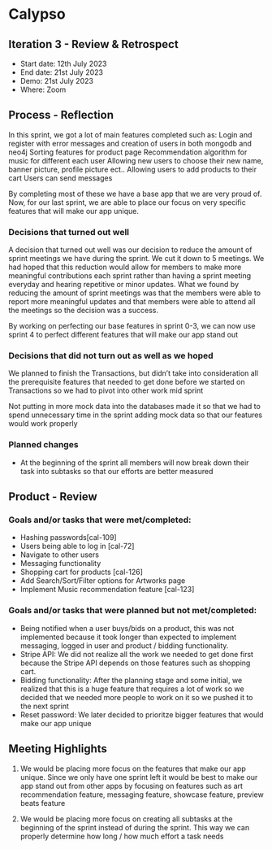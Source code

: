 # Calypso

## Iteration 3 - Review & Retrospect

 * Start date: 12th July 2023
 * End date: 21st July 2023
 * Demo: 21st July 2023
 * Where: Zoom

## Process - Reflection

In this sprint, we got a lot of main features completed such as:
Login and register with error messages and creation of users in both mongodb and neo4j
Sorting features for product page
Recommendation algorithm for music for different each user 
Allowing new users to choose their new name, banner picture, profile picture ect..
Allowing users to add products to their cart 
Users can send messages 

By completing most of these we have a base app that we are very proud of. Now, for our last sprint, we are able to place our focus on very specific features that will make our app unique. 

### Decisions that turned out well

A decision that turned out well was our decision to reduce the amount of sprint meetings we have during the sprint. We cut it down to 5 meetings. We had hoped that this reduction would allow for members to make more meaningful contributions each sprint rather than having a sprint meeting everyday and hearing repetitive or minor updates. What we found by reducing the amount of sprint meetings was that the members were able to report more meaningful updates and that members were able to attend all the meetings so the decision was a success.

By working on perfecting our base features in sprint 0-3, we can now use sprint 4 to perfect different features that will make our app stand out 

### Decisions that did not turn out as well as we hoped

We planned to finish the Transactions, but didn’t take into consideration all the prerequisite features that needed to get done before we started on Transactions so we had to pivot into other work mid sprint

Not putting in more mock data into the databases made it so that we had to spend unnecessary time in the sprint adding mock data so that our features would work properly


### Planned changes

- At the beginning of the sprint all members will now break down their task into subtasks so that our efforts are better measured

## Product - Review

### Goals and/or tasks that were met/completed:

- Hashing passwords[cal-109]
- Users being able to log in [cal-72]
- Navigate to other users 
- Messaging functionality
- Shopping cart for products [cal-126]
- Add Search/Sort/Filter options for Artworks page 
- Implement Music recommendation feature [cal-123]

### Goals and/or tasks that were planned but not met/completed:

- Being notified when a user buys/bids on a product, this was not implemented because it took longer than expected to implement messaging, logged in user and product / bidding functionality.
- Stripe API: We did not realize all the work we needed to get done first because the Stripe API depends on those features such as shopping cart.
- Bidding functionality: After the planning stage and some initial, we realized that this is a huge feature that requires a lot of work so we decided that we needed more people to work on it so we pushed it to the next sprint
- Reset password: We later decided to prioritze bigger features that would make our app unique
 

## Meeting Highlights

1. We would be placing more focus on the features that make our app unique. Since we only have one sprint left it would be best to make our app stand out from other apps by focusing on features such as art recommendation feature, messaging feature, showcase feature, preview beats feature

2. We would be placing more focus on creating all subtasks at the beginning of the sprint instead of during the sprint. This way we can properly determine how long / how much effort a task needs 

